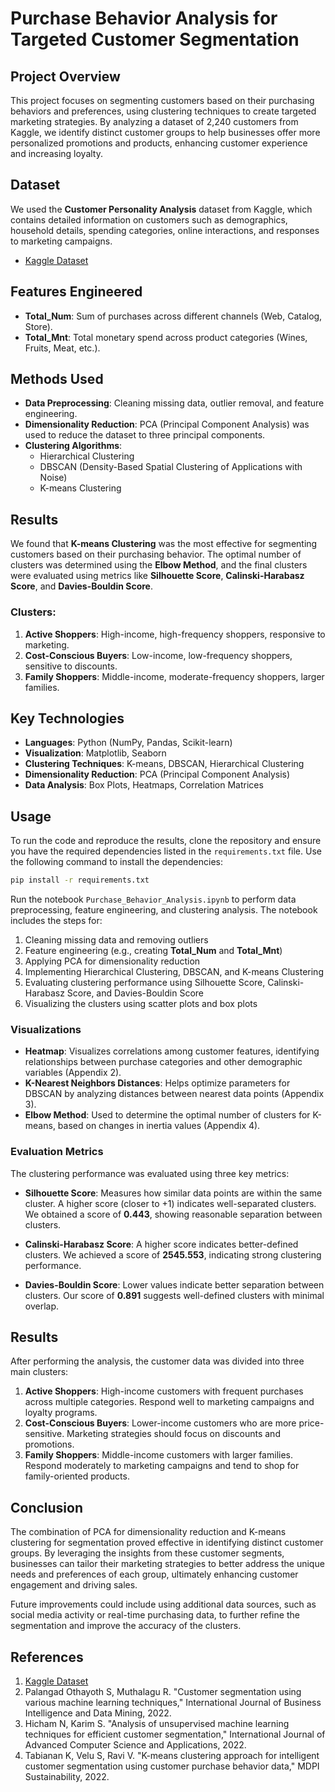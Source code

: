 # Purchase Behavior Analysis for Targeted Customer Segmentation

## Project Overview

This project focuses on segmenting customers based on their purchasing behaviors and preferences, using clustering techniques to create targeted marketing strategies. By analyzing a dataset of 2,240 customers from Kaggle, we identify distinct customer groups to help businesses offer more personalized promotions and products, enhancing customer experience and increasing loyalty.

## Dataset

We used the **Customer Personality Analysis** dataset from Kaggle, which contains detailed information on customers such as demographics, household details, spending categories, online interactions, and responses to marketing campaigns.

- [Kaggle Dataset](https://www.kaggle.com/datasets/imakash3011/customer-personality-analysis)

## Features Engineered

- **Total_Num**: Sum of purchases across different channels (Web, Catalog, Store).
- **Total_Mnt**: Total monetary spend across product categories (Wines, Fruits, Meat, etc.).

## Methods Used

- **Data Preprocessing**: Cleaning missing data, outlier removal, and feature engineering.
- **Dimensionality Reduction**: PCA (Principal Component Analysis) was used to reduce the dataset to three principal components.
- **Clustering Algorithms**:
  - Hierarchical Clustering
  - DBSCAN (Density-Based Spatial Clustering of Applications with Noise)
  - K-means Clustering

## Results

We found that **K-means Clustering** was the most effective for segmenting customers based on their purchasing behavior. The optimal number of clusters was determined using the **Elbow Method**, and the final clusters were evaluated using metrics like **Silhouette Score**, **Calinski-Harabasz Score**, and **Davies-Bouldin Score**.

### Clusters:
1. **Active Shoppers**: High-income, high-frequency shoppers, responsive to marketing.
2. **Cost-Conscious Buyers**: Low-income, low-frequency shoppers, sensitive to discounts.
3. **Family Shoppers**: Middle-income, moderate-frequency shoppers, larger families.

## Key Technologies

- **Languages**: Python (NumPy, Pandas, Scikit-learn)
- **Visualization**: Matplotlib, Seaborn
- **Clustering Techniques**: K-means, DBSCAN, Hierarchical Clustering
- **Dimensionality Reduction**: PCA (Principal Component Analysis)
- **Data Analysis**: Box Plots, Heatmaps, Correlation Matrices

## Usage

To run the code and reproduce the results, clone the repository and ensure you have the required dependencies listed in the `requirements.txt` file. Use the following command to install the dependencies:

```bash
pip install -r requirements.txt
```

Run the notebook `Purchase_Behavior_Analysis.ipynb` to perform data preprocessing, feature engineering, and clustering analysis. The notebook includes the steps for:

1. Cleaning missing data and removing outliers
2. Feature engineering (e.g., creating **Total_Num** and **Total_Mnt**)
3. Applying PCA for dimensionality reduction
4. Implementing Hierarchical Clustering, DBSCAN, and K-means Clustering
5. Evaluating clustering performance using Silhouette Score, Calinski-Harabasz Score, and Davies-Bouldin Score
6. Visualizing the clusters using scatter plots and box plots

### Visualizations

- **Heatmap**: Visualizes correlations among customer features, identifying relationships between purchase categories and other demographic variables (Appendix 2).
- **K-Nearest Neighbors Distances**: Helps optimize parameters for DBSCAN by analyzing distances between nearest data points (Appendix 3).
- **Elbow Method**: Used to determine the optimal number of clusters for K-means, based on changes in inertia values (Appendix 4).

### Evaluation Metrics

The clustering performance was evaluated using three key metrics:

- **Silhouette Score**: Measures how similar data points are within the same cluster. A higher score (closer to +1) indicates well-separated clusters. We obtained a score of **0.443**, showing reasonable separation between clusters.
  
- **Calinski-Harabasz Score**: A higher score indicates better-defined clusters. We achieved a score of **2545.553**, indicating strong clustering performance.

- **Davies-Bouldin Score**: Lower values indicate better separation between clusters. Our score of **0.891** suggests well-defined clusters with minimal overlap.

## Results

After performing the analysis, the customer data was divided into three main clusters:

1. **Active Shoppers**: High-income customers with frequent purchases across multiple categories. Respond well to marketing campaigns and loyalty programs.
2. **Cost-Conscious Buyers**: Lower-income customers who are more price-sensitive. Marketing strategies should focus on discounts and promotions.
3. **Family Shoppers**: Middle-income customers with larger families. Respond moderately to marketing campaigns and tend to shop for family-oriented products.

## Conclusion

The combination of PCA for dimensionality reduction and K-means clustering for segmentation proved effective in identifying distinct customer groups. By leveraging the insights from these customer segments, businesses can tailor their marketing strategies to better address the unique needs and preferences of each group, ultimately enhancing customer engagement and driving sales.

Future improvements could include using additional data sources, such as social media activity or real-time purchasing data, to further refine the segmentation and improve the accuracy of the clusters.

## References

1. [Kaggle Dataset](https://www.kaggle.com/datasets/imakash3011/customer-personality-analysis)
2. Palangad Othayoth S, Muthalagu R. "Customer segmentation using various machine learning techniques," International Journal of Business Intelligence and Data Mining, 2022.
3. Hicham N, Karim S. "Analysis of unsupervised machine learning techniques for efficient customer segmentation," International Journal of Advanced Computer Science and Applications, 2022.
4. Tabianan K, Velu S, Ravi V. "K-means clustering approach for intelligent customer segmentation using customer purchase behavior data," MDPI Sustainability, 2022.




